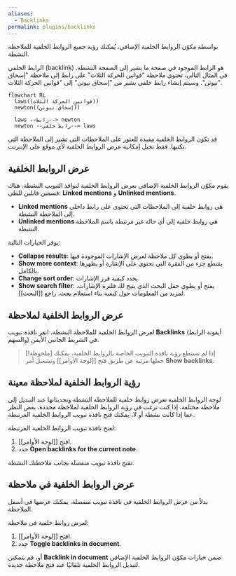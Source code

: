 ```yaml
---
aliases:
  - Backlinks
permalink: plugins/backlinks
---
```


بواسطة مكوّن الروابط الخلفية الإضافي، يُمكنك رؤية جميع الروابط الخلفية للملاحظة النشطة.

الرابط الخلفي (backlink) هو الرابط الموجود في صفحة ما يشير إلى الصفحة النشطة. في المثال التالي، تحتوي ملاحظة "قوانين الحركة الثلاث" على رابط إلى ملاحظة "إسحاق نيوتن". وسيتم إنشاء رابط خلفي يشير من "إسحاق نيوتن" إلى "قوانين الحركة الثلاث".

```mermaid
flowchart RL
  laws((قوانين الحركة الثلاث))
  newton((إسحاق نيوتن))

  laws --رابط--> newton
  newton --رابط خلفي--> laws
```

قد تكون الروابط الخلفية مفيدة للعثور على الملاحظات التي تشير إلى الملاحظة التي تكتبها. فقط تخيل إمكانية عرض الروابط الخلفية لأي موقع على الإنترنت.

## عرض الروابط الخلفية

يقوم مكوّن الروابط الخلفية الإضافي بعرض الروابط الخلفية لنوافذ التبويب النشطة. هناك قسمين قابلين للطي: **Linked mentions** و **Unlinked mentions**.

- **Linked mentions** هي روابط خلفية إلى الملاحظات التي تحتوي على رابط داخلي إلى الملاحظة النشطة.
- **Unlinked mentions** هي روابط خلفية إلى أي حالة غير مرتبطة باسم الملاحظة النشطة.

يوفر الخيارات التالية:

- **Collapse results**: يفتح أو يطوي كل ملاحظة لعرض الإشارات الموجودة فيها.
- **Show more context**: يقتطع جزء من الفقرة التي تحتوي على الإشارة أو يظهرها بالكامل.
- **Change sort order**: يحدد كيفية فرز الإشارات.
- **Show search filter**: يفتح أو يطوي حقل البحث الذي يتيح لك فلترة الإشارات. لمزيد من المعلومات حول كيفية بناء استعلام بحث، راجع [[البحث]].

## عرض الروابط الخلفية لملاحظة

لعرض الروابط الخلفية للملاحظة النشطة، انقر نافذة تبويب **Backlinks** (أيقونة الرابط والسهم) في الشريط الجانبي الأيمن.

> [!ملحوظة]
> إذا لم تستطع رؤية نافذة التبويب الخاصة بالروابط الخلفية، يمكنك جعلها مرئية عن طريق فتح [[لوحة الأوامر]] وتشغيل أمر **Show backlinks**.

## رؤية الروابط الخلفية لملاحظة معينة

لوحة الروابط الخلفية تعرض روابط خلفية للملاحظة النشطة وتحديثاتها عند التبديل إلى ملاحظة مختلفة. إذا كنت ترغب في رؤية الروابط الخلفية لملاحظة محددة، بغض النظر عما إذا كانت نشطة أو لا، يمكنك فتح نافذة تبويب الروابط الخلفية المرتبطة.

لفتح نافذة تبويب الروابط الخلفية المرتبطة:

1. افتح [[لوحة الأوامر]].
2. حدد **Open backlinks for the current note**.

تفتح نافذة تبويب منفصلة بجانب ملاحظتك النشطة.

## عرض الروابط الخلفية في ملاحظة

بدلاً من عرض الروابط الخلفية في نافذة تبويب منفصلة، يمكنك عرضها في أسفل الملاحظة.

لعرض روابط خلفية في ملاحظة:

1. افتح [[لوحة الأوامر]].
2. حدد **Toggle backlinks in document**.

أو، قم بتمكين **Backlink in document** ضمن خيارات مكوّن الروابط الخلفية الإضافي لتبديل الروابط الخلفية تلقائيًا عند فتح ملاحظة جديدة.
